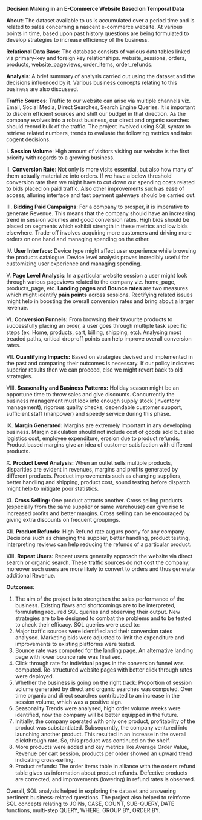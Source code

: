 ﻿**Decision Making in an E-Commerce Website Based on Temporal Data**

**About**: The dataset available to us is accumulated over a period time and is related to sales concerning a nascent e-commerce website. At various points in time, based upon past history questions are being formulated to develop strategies to increase efficiency of the business.

**Relational Data Base**: The database consists of various data tables linked via primary-key and foreign key relationships. website\_sessions, orders, products, website\_pageviews, order\_items, order\_refunds.

**Analysis**: A brief summary of analysis carried out using the dataset and the decisions influenced by it. Various business concepts relating to this business are also discussed.

**Traffic Sources**: Traffic to our website can arise via multiple channels viz. Email, Social Media, Direct Searches, Search Engine Queries. It is important to discern efficient sources and shift our budget in that direction. As the company evolves into a robust business, our direct and organic searches should record bulk of the traffic. The project involved using SQL syntax to retrieve related numbers, trends to evaluate the following metrics and take cogent decisions.

I.  **Session Volume**: High amount of visitors visiting our website is the first priority with regards to a growing business.

II. **Conversion Rate**: Not only is more visits essential, but also how many of them actually materialize into orders. If we have a below threshold conversion rate then we might have to cut down our spending costs related to bids placed on paid traffic. Also other improvements such as ease of access, alluring interface and fast payment gateways should be carried out.

III. **Bidding Paid Campaigns**: For a company to prosper, it is imperative to generate Revenue. This means that the company should have an increasing trend in session volumes and good conversion rates. High bids should be placed on segments which exhibit strength in these metrics and low bids elsewhere. Trade-off involves acquiring more customers and driving more orders on one hand and managing spending on the other.

IV. **User Interface:** Device type might affect user experience while browsing the products catalogue. Device level analysis proves incredibly useful for customizing user experience and managing spending.

V.  **Page Level Analysis**: In a particular website session a user might look through various pageviews related to the company viz. home\_page, products\_page, etc. **Landing pages** and **Bounce rates** are two measures which might identify **pain points** across sessions. Rectifying related issues might help in boosting the overall conversion rates and bring about a larger revenue.

VI. **Conversion Funnels:** From browsing their favourite products to successfully placing an order, a user goes through multiple task specific steps (ex. Home, products, cart, billing, shipping, etc). Analysing most treaded paths, critical drop-off points can help improve overall conversion rates.

VII. **Quantifying Impacts:** Based on strategies devised and implemented in the past and comparing their outcomes is necessary. If our policy indicates superior results then we can proceed, else we might revert back to old strategies.

VIII. **Seasonality and Business Patterns:** Holiday season might be an opportune time to throw sales and give discounts. Concurrently the business management must look into enough supply stock (inventory management), rigorous quality checks, dependable customer support, sufficient staff (manpower) and speedy service during this phase.

IX. **Margin Generated:** Margins are extremely important in any developing business. Margin calculation should not include cost of goods sold but also logistics cost, employee expenditure, erosion due to product refunds. Product based margins give an idea of customer satisfaction with different products.

X.  **Product Level Analysis:** When an outlet sells multiple products, disparities are evident in revenues, margins and profits generated by different products. Product improvements such as changing suppliers, better handling and shipping, product cost, sound testing before dispatch might help to mitigate poor statistics.

XI. **Cross Selling:** One product attracts another. Cross selling products (especially from the same supplier or same warehouse) can give rise to increased profits and better margins. Cross selling can be encouraged by giving extra discounts on frequent groupings.

XII. **Product Refunds:** High Refund rate augurs poorly for any company. Decisions such as changing the supplier, better handling, product testing, interpreting reviews can help reducing the refunds of a particular product.

XIII. **Repeat Users:** Repeat users generally approach the website via direct search or organic search. These traffic sources do not cost the company, moreover such users are more likely to convert to orders and thus generate additional Revenue.

**Outcomes:** 

1) The aim of the project is to strengthen the sales performance of the business. Existing flaws and shortcomings are to be interpreted, formulating required SQL queries and observing their output. New strategies are to be designed to combat the problems and to be tested to check their efficacy. SQL queries were used to:
1) Major traffic sources were identified and their conversion rates analysed. Marketing bids were adjusted to limit the expenditure and improvements to existing platforms were tested.
1) Bounce rate was computed for the landing page. An alternative landing page with lower bounce rate was finalised.
1) Click through rate for individual pages in the conversion funnel was computed. Re-structured website pages with better click through rates were deployed.
1) Whether the business is going on the right track: Proportion of session volume generated by direct and organic searches was computed. Over time organic and direct searches contributed to an increase in the session volume, which was a positive sign.
1) Seasonality Trends were analysed, high order volume weeks were identified, now the company will be better equipped in the future.
1) Initially, the company operated with only one product, profitability of the product was substantiated. Subsequrntly, the company ventured into launching another product. This resulted in an increase in the overall clickthrough rate. So, this product was continued on the shelf.
1) More products were added and key metrics like Average Order Value, Revenue per cart session, products per order showed an upward trend indicating cross-selling.
1) Product refunds: The order items table in alliance with the orders refund table gives us information about product refunds. Defective products are corrected, and improvements (lowering) in refund rates is observed. 

Overall, SQL analysis helped in exploring the dataset and answering pertinent business-related questions. The project also helped to reinforce SQL concepts relating to JOINs, CASE, COUNT, SUB-QUERY, DATE functions, multi-step QUERY, WHERE, GROUP BY, ORDER BY. 
